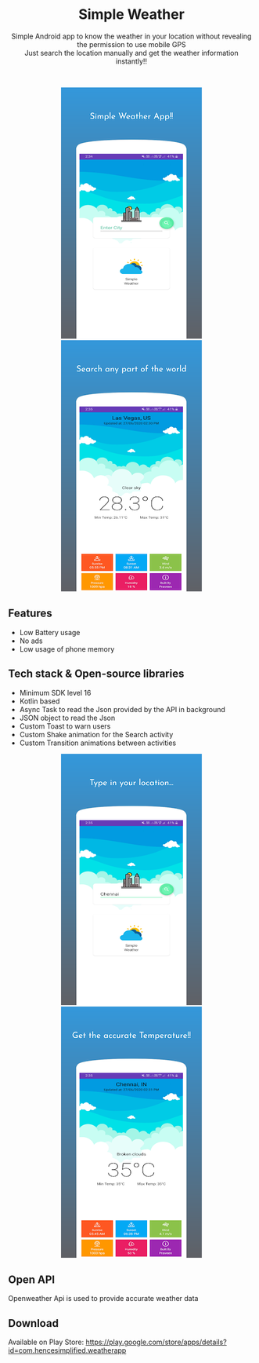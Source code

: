 <h1 align="center">Simple Weather</h1>

<p align="center">  
  Simple Android app to know the weather in your location without revealing the permission to use mobile GPS</br>
  Just search the location manually and get the weather information instantly!!</br>
</p>
</br>
<p align="center">
  <img src="https://raw.githubusercontent.com/praveen05git/SimpleWeather/master/screenshots/weatherApp1.png"/>
  <img src="https://raw.githubusercontent.com/praveen05git/SimpleWeather/master/screenshots/weatherApp4.png"/>
</p>

## Features
- Low Battery usage
- No ads
- Low usage of phone memory</br>

## Tech stack & Open-source libraries
- Minimum SDK level 16
- Kotlin based
- Async Task to read the Json provided by the API in background
- JSON object to read the Json
- Custom Toast to warn users
- Custom Shake animation for the Search activity
- Custom Transition animations between activities</br>

<p align="center">
  <img src="https://raw.githubusercontent.com/praveen05git/SimpleWeather/master/screenshots/weatherApp2.png"/>
  <img src="https://raw.githubusercontent.com/praveen05git/SimpleWeather/master/screenshots/weatherApp3.png"/>
</p>

## Open API
Openweather Api is used to provide accurate weather data</br>

## Download
Available on Play Store: https://play.google.com/store/apps/details?id=com.hencesimplified.weatherapp
